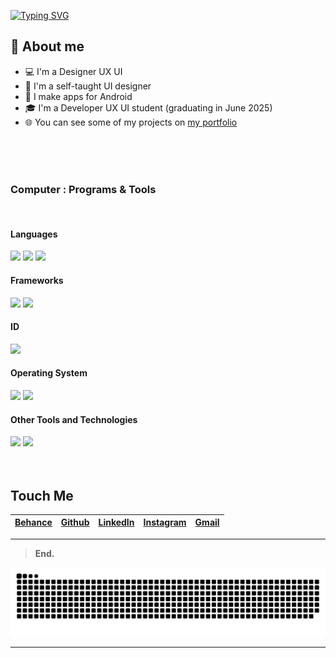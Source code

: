 [![Typing SVG](https://readme-typing-svg.herokuapp.com?color=e7ac16&size=35&center=true&vCenter=true&width=1000&lines=Welcome+to+my+GitHub+profile!;My+name+is+Valeria+Ochoa;I'm+a+Graphic+Designer)](https://git.io/typing-svg)


## 📖 About me

* 💻 I'm a Designer UX UI
* 🎨 I'm a self-taught UI designer
* 📱 I make apps for Android
* 🎓 I'm a Developer UX UI student (graduating in June 2025)
* 🌐 You can see some of my projects on [my portfolio](https://www.behance.net/gallery/215640953/App-Mobile-UXUI)
<br>
<br>
<br>


### Computer : Programs & Tools
<br>
<h4> Languages </h4>
<span> 
  <img src="https://img.shields.io/badge/HTML5-E34F26?style=for-the-badge&logo=html5&logoColor=white">
  <img src="https://img.shields.io/badge/CSS3-1572B6?style=for-the-badge&logo=css3&logoColor=white">
  <img src="https://img.shields.io/badge/JavaScript-F7DF1E?style=for-the-badge&logo=javascript&logoColor=black">

</span>

<h4> Frameworks </h4>
<span>
  <img src="https://img.shields.io/badge/React-20232A?style=for-the-badge&logo=react&logoColor=61DAFB">
  <img src="https://img.shields.io/badge/Bootstrap-563D7C?style=for-the-badge&logo=bootstrap&logoColor=white">
</span>

<h4> ID </h4>
<span>
<img src="https://img.shields.io/badge/Visual_Studio_Code-0078D4?style=for-the-badge&logo=visual%20studio%20code&logoColor=white">

<h4> Operating System </h4>
<span>
  <img src="https://img.shields.io/badge/Windows-0078D6?style=for-the-badge&logo=windows&logoColor=white">
  <img src="https://img.shields.io/badge/Android-3DDC84?style=for-the-badge&logo=android&logoColor=white">
</span>

<h4> Other Tools and Technologies </h4>
<span>
  <img src="https://img.shields.io/badge/Git-F05032?style=for-the-badge&logo=git&logoColor=white">
  <img src="https://img.shields.io/badge/Sass-CC6699?style=for-the-badge&logo=sass&logoColor=white">
</span>




<br>
<br>
<br>



## Touch Me 

|[Behance](https://www.behance.net/valeriaoch)|[Github](https://github.com/vlo-dev)|[LinkedIn](https://www.linkedin.com/in/valeria-ochoa-mkt/)|[Instagram](https://www.instagram.com/valuochoa/)|[Gmail](valeria.ochoa.vlo@gmail.com)|
|:-|:-|:-|:-|:--|
---




> **End.**

  <p align="center">
  <img src="https://github.com/DHANOLA/DHANOLA/raw/output/github-contribution-grid-snake.svg" alt="snake"></center>
</p>

---

